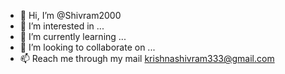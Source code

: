- 👋 Hi, I’m @Shivram2000
- 👀 I’m interested in ...
- 🌱 I’m currently learning ...
- 💞️ I’m looking to collaborate on ...
- 📫 Reach me through my mail krishnashivram333@gmail.com

<!---
Shivram2000/Shivram2000 is a ✨ special ✨ repository because its `README.md` (this file) appears on your GitHub profile.
You can click the Preview link to take a look at your changes.
--->

